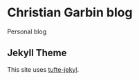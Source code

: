 # Christian Garbin blog

Personal blog

## Jekyll Theme

This site uses [tufte-jekyl](https://github.com/clayh53/tufte-jekyll).
